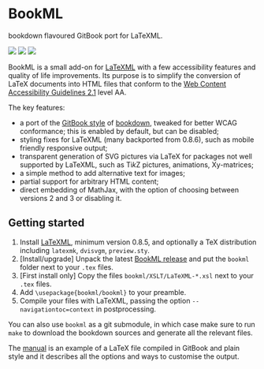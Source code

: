 # BookML
bookdown flavoured GitBook port for LaTeXML.

![](https://img.shields.io/github/v/release/vlmantova/bookml?logo=github&display_name=release)
![](https://img.shields.io/github/downloads/vlmantova/bookml/total?logo=github)
![](https://img.shields.io/github/license/vlmantova/bookml?logo=github)

BookML is a small add-on for [LaTeXML](https://dlmf.nist.gov/LaTeXML/) with a few accessibility features and quality of life improvements. Its purpose is to simplify the conversion of LaTeX documents into HTML files that conform to the [Web Content Accessibility Guidelines 2.1](https://www.w3.org/TR/WCAG21/) level AA.

The key features:
- a port of the [GitBook style](https://bookdown.org/yihui/bookdown/html.html#gitbook-style) of [bookdown](https://bookdown.org), tweaked for better WCAG conformance; this is enabled by default, but can be disabled;
- styling fixes for LaTeXML (many backported from 0.8.6), such as mobile friendly responsive output;
- transparent generation of SVG pictures via LaTeX for packages not well supported by LaTeXML, such as Ti*k*Z pictures, animations, Xy-matrices;
- a simple method to add alternative text for images;
- partial support for arbitrary HTML content;
- direct embedding of MathJax, with the option of choosing between versions 2 and 3 or disabling it.

## Getting started
1. Install [LaTeXML](https://dlmf.nist.gov/LaTeXML/get.html), minimum version 0.8.5, and optionally a TeX distribution including `latexmk`, `dvisvgm`, `preview.sty`.
2. [Install/upgrade] Unpack the latest [BookML release](https://github.com/vlmantova/bookml/releases) and put the `bookml` folder next to your `.tex` files.
3. [First install only] Copy the files `bookml/XSLT/LaTeXML-*.xsl` next to your `.tex` files.
4. Add `\usepackage{bookml/bookml}` to your preamble.
5. Compile your files with LaTeXML, passing the option `--navigationtoc=context` in postprocessing.

You can also use `bookml` as a git submodule, in which case make sure to run `make` to download the bookdown sources and generate all the relevant files.

The [manual](https://vlmantova.github.io/bookml/) is an example of a LaTeX file compiled in GitBook and plain style and it describes all the options and ways to customise the output.
